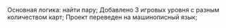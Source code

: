 Основная логика: найти пару;
Добавлено 3 игровых уровня с разным количеством карт;
Проект переведен на машинописный язык;
